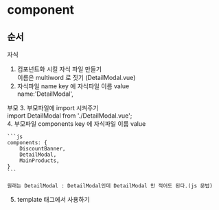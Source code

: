 # component

## 순서

자식
1. 컴포넌트화 시킬 자식 파일 만들기  
    이름은 multiword 로 짓기 (DetailModal.vue)  
2. 자식파일 name key 에 자식파일 이름 value  
    name:'DetailModal',  

부모
3. 부모파일에 import 시켜주기  
    import DetailModal from './DetailModal.vue';  
4. 부모파일 components key 에 자식파일 이름 value  
    
    ```js
    components: {
        DiscountBanner,
        DetailModal,
        MainProducts,
    }
    ```

    원래는 DetailModal : DetailModal인데 DetailModal 만 적어도 된다.(js 문법)   
5. template 태그에서 사용하기   
    <DetailModal />   


